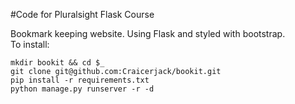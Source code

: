 #Code for Pluralsight Flask Course

Bookmark keeping website. Using Flask and styled with bootstrap.    
To install:

```
mkdir bookit && cd $_
git clone git@github.com:Craicerjack/bookit.git
pip install -r requirements.txt
python manage.py runserver -r -d
```
